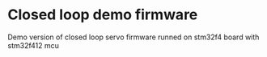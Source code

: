 # Closed loop demo firmware
Demo version of closed loop servo firmware runned on stm32f4 board with stm32f412 mcu
